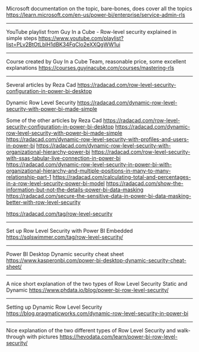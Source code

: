 Microsoft documentation on the topic, bare-bones, does cover all the topics
https://learn.microsoft.com/en-us/power-bi/enterprise/service-admin-rls

---
YouTube playlist from Guy In a Cube - Row-level security explained in simple steps
https://www.youtube.com/playlist?list=PLv2BtOtLblH1dBK34FqClo2eXXQgWW1ui

---
Course created by Guy In a Cube Team, reasonable price, some excellent explanations
https://courses.guyinacube.com/courses/mastering-rls

---
Several articles by Reza Cad 
https://radacad.com/row-level-security-configuration-in-power-bi-desktop

Dynamic Row Level Security
https://radacad.com/dynamic-row-level-security-with-power-bi-made-simple

Some of the other articles by Reza Cad
https://radacad.com/row-level-security-configuration-in-power-bi-desktop
https://radacad.com/dynamic-row-level-security-with-power-bi-made-simple
https://radacad.com/dynamic-row-level-security-with-profiles-and-users-in-power-bi
https://radacad.com/dynamic-row-level-security-with-organizational-hierarchy-power-bi
https://radacad.com/row-level-security-with-ssas-tabular-live-connection-in-power-bi
https://radacad.com/dynamic-row-level-security-in-power-bi-with-organizational-hierarchy-and-multiple-positions-in-many-to-many-relationship-part-1
https://radacad.com/calculating-total-and-percentages-in-a-row-level-security-power-bi-model
https://radacad.com/show-the-information-but-not-the-details-power-bi-data-masking
https://radacad.com/secure-the-sensitive-data-in-power-bi-data-masking-better-with-row-level-security

https://radacad.com/tag/row-level-security

---
Set up Row Level Security with Power BI Embedded
https://sqlswimmer.com/tag/row-level-security/

---
Power BI Desktop Dynamic security cheat sheet
https://www.kasperonbi.com/power-bi-desktop-dynamic-security-cheat-sheet/

---
A nice short explanation of the two types of Row Level Security Static and Dynamic 
https://www.phdata.io/blog/power-bi-row-level-security/

---
Setting up Dynamic Row Level Security 
https://blog.pragmaticworks.com/dynamic-row-level-security-in-power-bi

---
Nice explanation of the two different types of Row Level Security and walk-through with pictures
https://hevodata.com/learn/power-bi-row-level-security/


